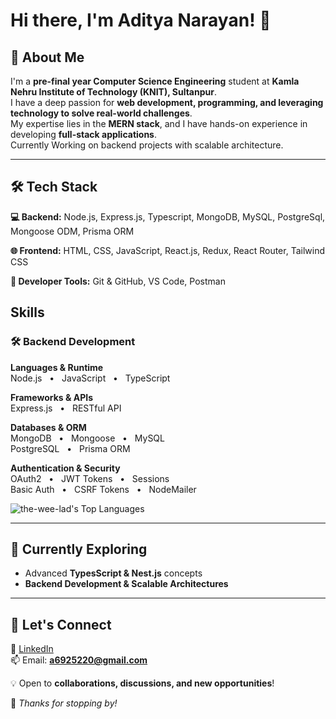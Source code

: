 # Hi there, I'm Aditya Narayan! 👋

## 🚀 About Me

I'm a **pre-final year Computer Science Engineering** student at **Kamla Nehru Institute of Technology (KNIT), Sultanpur**.  
I have a deep passion for **web development, programming, and leveraging technology to solve real-world challenges**.  
My expertise lies in the **MERN stack**, and I have hands-on experience in developing **full-stack applications**.<br>
Currently Working on backend projects with scalable architecture.

---

## 🛠️ Tech Stack

**💻 Backend:** Node.js, Express.js, Typescript, MongoDB, MySQL, PostgreSql, Mongoose ODM, Prisma ORM

**🌐 Frontend:** HTML, CSS, JavaScript, React.js, Redux, React Router, Tailwind CSS

**🔧 Developer Tools:** Git & GitHub, VS Code, Postman

## Skills

### 🛠️ Backend Development

**Languages & Runtime**  
Node.js &nbsp;&nbsp;•&nbsp;&nbsp; JavaScript &nbsp;&nbsp;•&nbsp;&nbsp; TypeScript  

**Frameworks & APIs**  
Express.js &nbsp;&nbsp;•&nbsp;&nbsp; RESTful API  

**Databases & ORM**  
MongoDB &nbsp;&nbsp;•&nbsp;&nbsp; Mongoose &nbsp;&nbsp;•&nbsp;&nbsp; MySQL  
PostgreSQL &nbsp;&nbsp;•&nbsp;&nbsp; Prisma ORM  

**Authentication & Security**  
OAuth2 &nbsp;&nbsp;•&nbsp;&nbsp; JWT Tokens &nbsp;&nbsp;•&nbsp;&nbsp; Sessions  
Basic Auth &nbsp;&nbsp;•&nbsp;&nbsp; CSRF Tokens &nbsp;&nbsp;•&nbsp;&nbsp; NodeMailer

![the-wee-lad's Top Languages](https://github-readme-stats.vercel.app/api/top-langs/?username=the-wee-lad&theme=vue-dark&show_icons=true&hide_border=true&layout=compact)

---

<!--
## 🛠️ Featured Projects

🚀 **Sandesh: A Chat Website**
- A beautifully designed **frontend chat application**
- Features **User & Admin roles, real-time charts & graphs**

🌟 **Portfolio Website**
- A **personal portfolio** built with React
- Incorporates **Three.js & Framer Motion** for stunning animations

🛍️ **Shopping Website**
- A **e-commerce platform, product data coming from an API**
- Utilizes **Redux for state management & Tailwind CSS for styling**

--- -->

## 🌱 Currently Exploring

- Advanced **TypesScript & Nest.js** concepts
- **Backend Development & Scalable Architectures**

---

## 🤝 Let's Connect

🔗 [LinkedIn](https://www.linkedin.com/in/aditya-narayan-84338324b/)  
📫 Email: **a6925220@gmail.com**

💡 Open to **collaborations, discussions, and new opportunities**!

🚀 _Thanks for stopping by!_
